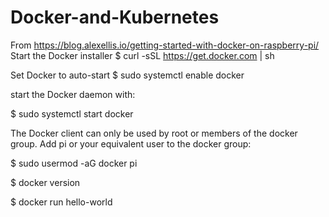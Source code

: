 # Docker-and-Kubernetes
From https://blog.alexellis.io/getting-started-with-docker-on-raspberry-pi/
Start the Docker installer
$ curl -sSL https://get.docker.com | sh

Set Docker to auto-start
$ sudo systemctl enable docker

start the Docker daemon with:

$ sudo systemctl start docker

The Docker client can only be used by root or members of the docker group. Add pi or your equivalent user to the docker group:

$ sudo usermod -aG docker pi


$ docker version

$ docker run hello-world

